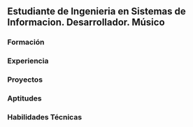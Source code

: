 ## Estudiante de Ingenieria en Sistemas de Informacion. Desarrollador. Músico 

### Formación 


### Experiencia


### Proyectos 


### Aptitudes 


### Habilidades Técnicas 

